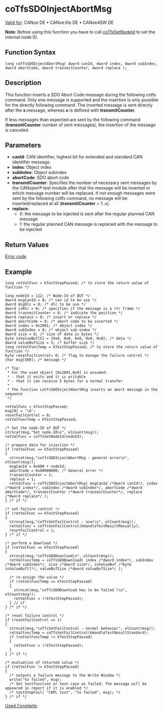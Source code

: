 # coTfsSDOInjectAbortMsg

[Valid for](../../../../Shared/FeatureAvailability.md): CANoe DE • CANoe:lite DE • CANoe4SW DE

**Note**: Before using this function you have to call [coTfsSetNodeId](CAPLfunctionCoTfsSetNodeId.md) to set the internal node ID.

## Function Syntax

```plaintext
long coTfsSDOInjectAbortMsg( dword canId, dword index, dword subIndex, dword abortCode, dword transmitCounter, dword replace );
```

## Description

This function inserts a SDO Abort Code message during the following cotfs command. Only one message is supported and the insertion is only possible for the directly following command. The inserted message is sent directly after the **x**.message, whereas **x** is defined with **transmitCounter**.

If less messages than expected are sent by the following command (**transmitCounter** number of sent messages), the insertion of the message is canceled.

## Parameters

- **canId**: CAN identifier, highest bit for extended and standard CAN identifier message.
- **index**: Object index
- **subIndex**: Object subindex
- **abortCode**: SDO abort code
- **transmitCounter**: Specifies the number of necessary sent messages by the CANopen® test module after that the message will be inserted or which message number will be replaced. If not enough messages were sent by the following cotfs command, no message will be inserted/replaced at all (**transmitCounter** = 1..x).
- **replace**:
  - 0: the message to be injected is sent after the regular planned CAN message
  - 1: the regular planned CAN message is replaced with the message to be injected

## Return Values

[Error code](../CAPLfunctionsCANopenNLTFSErrorCodes.md)

## Example

```plaintext
long retValFunc = kTestStepPassed; /* to store the return value of function */

long nodeId = 112; /* Node-Id of DUT */
dword msgCanId = 0; /* can id to be use */
dword msgDlc = 0; /* dlc to be use */
dword isRtr = 0; /* specifies if the message is a rtr frame */
dword transmitCounter = 0; /* indicate the position */
dword replace = 0; /* insert or replace */
dword abortCode = 0; /* abort code to be inserted */
dword index = 0x2001; /* object index */
dword subIndex = 0; /* object sub-index */
dword size = 0; /* size of data in bytes */
byte inValueBuf[5] = {0x0, 0x0, 0x0, 0x0, 0x0}; /* data */
dword valueBufSize = 5; /* buffer size */
long retValFuncTemp = kTestStepPassed; /* to store the return value of function */
byte resetFailControl= 0; /* flag to manage the failure control */
char msg[500]; /* message */

/* Tip:
 * For the used object [0x2001,0x0] is assumed:
 * - that it exits and it is writable
 * - that it can receive 5 bytes for a normal transfer
 *
 * The function cotfsSDOInjectAbortMsg inserts an abort message in the sequence
 */

retValFunc = kTestStepPassed;
msg[0] = '\0';
resetFailControl = 0;
retValFuncTemp = kTestStepPassed;

/* Set the node-ID of DUT */
strncat(msg,"Set node-ID\n", elCount(msg));
retValFunc = coTfsSetNodeId(nodeId);

/* prepare data for injection */
if (retValFunc == kTestStepPassed)
{
  strncat(msg,"cotfsSDOInjectAbortMsg - general error\n", elCount(msg));
  msgCanId = 0x600 + nodeId;
  abortCode = 0x08000000; /* General error */
  transmitCounter = 1;
  replace = 1;
  retValFunc = coTfsSDOInjectAbortMsg( msgCanId /*dword canId*/, index /*dword index*/, subIndex /*dword subIndex*/, abortCode /*dword abortCode*/, transmitCounter /*dword transmitCounter*/, replace /*dword replace*/ );
} /* if */

/* set failure control */
if (retValFunc == kTestStepPassed)
{
  strncat(msg,"coTfsSetFailControl - user\n", elCount(msg));
  retValFunc = coTfsSetFailControl(kHandleTestResultManually);
  resetFailControl = 1;
} /* if */

/* perform a download */
if (retValFunc == kTestStepPassed)
{
  strncat(msg,"coTfsSDODownload\n", elCount(msg));
  retValFuncTemp = coTfsSDODownload( index /*dword index*/, subIndex /*dword subIndex*/, size /*dword size*/, inValueBuf /*byte inValueBuf[]*/, valueBufSize /*dword valueBufSize*/ );

  /* re-assign the value */
  if (retValFuncTemp == kTestStepPassed)
  {
    strncat(msg,"coTfsSDODownload has to be failed !\n", elCount(msg));
    retValFunc = (!kTestStepPassed);
  } // if
} /* if */

/* reset failure control */
if (resetFailControl == 1)
{
  strncat(msg,"coTfsSetFailControl - normal behavior", elCount(msg));
  retValFuncTemp = coTfsSetFailControl(kHandleTestResultStandard);
  if (retValFuncTemp != kTestStepPassed)
  {
    retValFunc = (!kTestStepPassed);
  }
} /* if */

/* evaluation of returned value */
if (retValFunc != kTestStepPassed)
{
  /* outputs a failure message to the Write Window */
  write("%s failed", msg);
  /* Set testfunction or test case as failed; The message will be appeared in report if it is enabled */
  /* testStepFail( "CAPL text", "%s failed", msg); */
} /* if */
```

[Used Constants](../CAPLfunctionsCANopenNLTFSExampleConstants.md)
